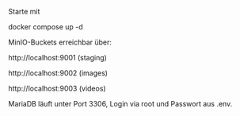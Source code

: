 Starte mit

docker compose up -d

MinIO-Buckets erreichbar über:

http://localhost:9001 (staging)

http://localhost:9002 (images)

http://localhost:9003 (videos)

MariaDB läuft unter Port 3306, Login via root und Passwort aus .env.